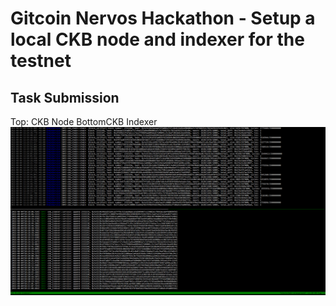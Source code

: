 # Gitcoin Nervos Hackathon - Setup a local CKB node and indexer for the testnet
## Task Submission
Top: CKB Node
BottomCKB Indexer
![ckb-node-and-indexer](ckb-node-and-indexer.PNG)
